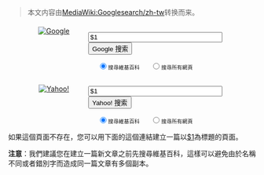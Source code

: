 > 本文内容由[MediaWiki:Googlesearch/zh-tw](https://zh.wikipedia.org/wiki/MediaWiki:Googlesearch/zh-tw)转换而来。


<div style="margin-left: 2em">

<div style="width:130px;float:left;text-align:center;position:relative;top:-8px;">

<a href="http://www.google.com/" style="padding:0;background-image:none"><img src="http://www.google.com/logos/Logo_40wht.gif" alt="Google" style="border:none" /></a>

</div>

<form method="get" action="http://www.google.com/search" style="margin-left:135px">

<div>

`   `<input type="hidden" name="domains" value="zh.wikipedia.org" />
`   `<input type="hidden" name="num" value="50" />
`   `<input type="hidden" name="ie" value="$2" />
`   `<input type="hidden" name="oe" value="$2" />
`   `
`   `<input type="text" name="q" size="31" maxlength="255" value="$1" />
`   `<input type="submit" name="btnG" value="Google 搜索" />
` `

</div>

<div style="font-size:90%">

`   `<input type="radio" name="sitesearch" id="gwiki" value="zh.wikipedia.org" checked="checked" /><label for="gwiki">`搜尋維基百科`</label>
`   `<input type="radio" name="sitesearch" id="gWWW" value="" /><label for="gWWW">`搜尋所有網頁`</label>
` `

</div>

</form>

<div style="clear:left;margin-top:10px">

<div style="width:130px;float:left;text-align:center;clear:left">

<a href="http://search.yahoo.com/" style="padding:0;background-image:none"><img src="http://us.i1.yimg.com/us.yimg.com/i/us/search/ysan/ysanlogo.gif" alt="Yahoo!" style="border:none" /></a>

</div>

<form method="get" action="http://search.yahoo.com/search" style="margin-left:135px">

<div>

`   `<input type="hidden" name="x" value="op" />
`   `<input type="hidden" name="va_vt" value="any" />
`   `<input type="text" name="va" size="31" value="$1" />
`   `<input type="submit" value="Yahoo! 搜索" />
` `

</div>

<div style="font-size:90%">

`   `<input type="radio" name="vs" id="ywiki" value="zh.wikipedia.org" checked="checked" /><label for="ywiki">`搜尋維基百科`</label>
`   `<input type="radio" name="vs" id="yWWW" value="" /><label for="yWWW">`搜尋所有網頁`</label>
` `

</div>

</form>

</div>

</div>

如果這個頁面不存在，您可以用下面的這個連結建立一篇以<a
href="/w/wiki.phtml?title=$1&action=edit">$1</a>為標題的頁面。

<b>注意</b>：我們建議您在建立一篇新文章之前先搜尋維基百科，這樣可以避免由於名稱不同或者錯別字而造成同一篇文章有多個副本。